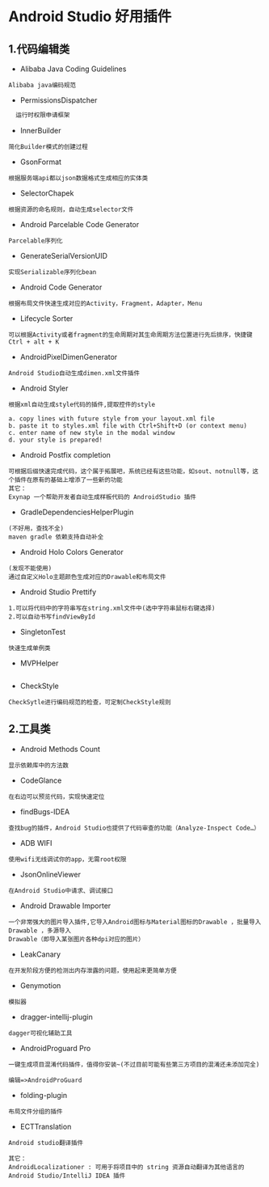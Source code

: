 # Android Studio 好用插件

## 1.代码编辑类

* Alibaba Java Coding Guidelines
```
Alibaba java编码规范
```

* PermissionsDispatcher
```Java
  运行时权限申请框架

```

* InnerBuilder
```
简化Builder模式的创建过程
```

* GsonFormat
```
根据服务端api都以json数据格式生成相应的实体类
```

* SelectorChapek
```
根据资源的命名规则，自动生成selector文件
```

* Android Parcelable Code Generator
```
Parcelable序列化
```
* GenerateSerialVersionUID
```
实现Serializable序列化bean
```

* Android Code Generator
```
根据布局文件快速生成对应的Activity，Fragment，Adapter，Menu
```

* Lifecycle Sorter
```
可以根据Activity或者fragment的生命周期对其生命周期方法位置进行先后排序，快捷键Ctrl + alt + K
```

* AndroidPixelDimenGenerator
```
Android Studio自动生成dimen.xml文件插件
```
* Android Styler
```
根据xml自动生成style代码的插件,提取控件的style

a. copy lines with future style from your layout.xml file
b. paste it to styles.xml file with Ctrl+Shift+D (or context menu)
c. enter name of new style in the modal window
d. your style is prepared!
```

* Android Postfix completion
```
可根据后缀快速完成代码，这个属于拓展吧，系统已经有这些功能，如sout、notnull等，这个插件在原有的基础上增添了一些新的功能
其它：
Exynap 一个帮助开发者自动生成样板代码的 AndroidStudio 插件

```

* GradleDependenciesHelperPlugin
```
(不好用，查找不全)
maven gradle 依赖支持自动补全
```

* Android Holo Colors Generator
```
(发现不能使用)
通过自定义Holo主题颜色生成对应的Drawable和布局文件
```

* Android Studio Prettify
```
1.可以将代码中的字符串写在string.xml文件中(选中字符串鼠标右键选择)
2.可以自动书写findViewById
```

* SingletonTest
```
快速生成单例类
```

* MVPHelper
```
```

* CheckStyle
```
CheckSytle进行编码规范的检查，可定制CheckStyle规则
```


## 2.工具类

* Android Methods Count
```
显示依赖库中的方法数
```

* CodeGlance
```
在右边可以预览代码，实现快速定位
```

* findBugs-IDEA
```
查找bug的插件，Android Studio也提供了代码审查的功能（Analyze-Inspect Code…）
```

* ADB WIFI
```
使用wifi无线调试你的app，无需root权限
```
* JsonOnlineViewer
```
在Android Studio中请求、调试接口
```

* Android Drawable Importer
```
一个非常强大的图片导入插件,它导入Android图标与Material图标的Drawable ，批量导入Drawable ，多源导入
Drawable（即导入某张图片各种dpi对应的图片）
```

* LeakCanary
```
在开发阶段方便的检测出内存泄露的问题，使用起来更简单方便
```

* Genymotion
```
模拟器
```
* dragger-intellij-plugin
```
dagger可视化辅助工具
```

* AndroidProguard Pro
```
一键生成项目混淆代码插件，值得你安装~(不过目前可能有些第三方项目的混淆还未添加完全)

编辑=>AndroidProGuard

```

* folding-plugin
```
布局文件分组的插件
```

* ECTTranslation
```
Android studio翻译插件

其它：
AndroidLocalizationer : 可用于将项目中的 string 资源自动翻译为其他语言的 Android Studio/IntelliJ IDEA 插件
```


